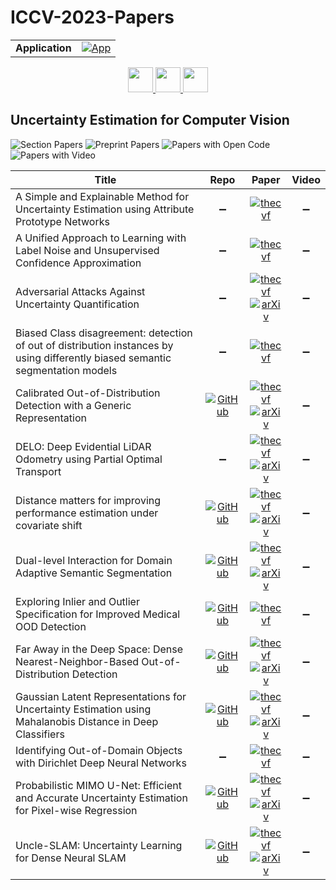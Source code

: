 # ICCV-2023-Papers

<table>
    <tr>
        <td><strong>Application</strong></td>
        <td>
            <a href="https://huggingface.co/spaces/DmitryRyumin/NewEraAI-Papers" style="float:left;">
                <img src="https://img.shields.io/badge/🤗-NewEraAI--Papers-FFD21F.svg" alt="App" />
            </a>
        </td>
    </tr>
</table>

<div align="center">
    <a href="https://github.com/DmitryRyumin/ICCV-2023-Papers/blob/main/sections/w-and-challenges-for-out-of-distribution-generalization-in-cv.md">
        <img src="https://cdn.jsdelivr.net/gh/DmitryRyumin/NewEraAI-Papers@main/images/left.svg" width="40" alt="" />
    </a>
    <a href="https://github.com/DmitryRyumin/ICCV-2023-Papers/">
        <img src="https://cdn.jsdelivr.net/gh/DmitryRyumin/NewEraAI-Papers@main/images/home.svg" width="40" alt="" />
    </a>
    <a href="https://github.com/DmitryRyumin/ICCV-2023-Papers/blob/main/sections/vision-and-language-algorithmic-reasoning-w.md">
        <img src="https://cdn.jsdelivr.net/gh/DmitryRyumin/NewEraAI-Papers@main/images/right.svg" width="40" alt="" />
    </a>
</div>

## Uncertainty Estimation for Computer Vision

![Section Papers](https://img.shields.io/badge/Section%20Papers-14-42BA16) ![Preprint Papers](https://img.shields.io/badge/Preprint%20Papers-9-b31b1b) ![Papers with Open Code](https://img.shields.io/badge/Papers%20with%20Open%20Code-8-1D7FBF) ![Papers with Video](https://img.shields.io/badge/Papers%20with%20Video-0-FF0000)

| **Title** | **Repo** | **Paper** | **Video** |
|-----------|:--------:|:---------:|:---------:|
| A Simple and Explainable Method for Uncertainty Estimation using Attribute Prototype Networks | :heavy_minus_sign: | [![thecvf](https://img.shields.io/badge/pdf-thecvf-7395C5.svg)](https://openaccess.thecvf.com/content/ICCV2023W/UnCV/papers/Zelenka_A_Simple_and_Explainable_Method_for_Uncertainty_Estimation_Using_Attribute_ICCVW_2023_paper.pdf) | :heavy_minus_sign: |
| A Unified Approach to Learning with Label Noise and Unsupervised Confidence Approximation | :heavy_minus_sign: | [![thecvf](https://img.shields.io/badge/pdf-thecvf-7395C5.svg)](https://openaccess.thecvf.com/content/ICCV2023W/UnCV/papers/Rabbani_Unsupervised_Confidence_Approximation_Trustworthy_Learning_from_Noisy_Labelled_Data_ICCVW_2023_paper.pdf) | :heavy_minus_sign: |
| Adversarial Attacks Against Uncertainty Quantification | :heavy_minus_sign: | [![thecvf](https://img.shields.io/badge/pdf-thecvf-7395C5.svg)](https://openaccess.thecvf.com/content/ICCV2023W/UnCV/papers/Ledda_Adversarial_Attacks_Against_Uncertainty_Quantification_ICCVW_2023_paper.pdf) <br /> [![arXiv](https://img.shields.io/badge/arXiv-2309.10586-b31b1b.svg)](https://arxiv.org/abs/2309.10586) | :heavy_minus_sign: |
| Biased Class disagreement: detection of out of distribution instances by using differently biased semantic segmentation models | :heavy_minus_sign: | [![thecvf](https://img.shields.io/badge/pdf-thecvf-7395C5.svg)](https://openaccess.thecvf.com/content/ICCV2023W/UnCV/papers/https://openaccess.thecvf.com/content/ICCV2023W/UnCV/papers/Alcover-Couso_Biased_Class_disagreement_detection_of_out_of_distribution_instances_by_ICCVW_2023_paper.pdf) | :heavy_minus_sign: |
| Calibrated Out-of-Distribution Detection with a Generic Representation | [![GitHub](https://img.shields.io/github/stars/vojirt/GROOD?style=flat)](https://github.com/vojirt/GROOD) | [![thecvf](https://img.shields.io/badge/pdf-thecvf-7395C5.svg)](https://openaccess.thecvf.com/content/ICCV2023W/SG2RL/papers/https://openaccess.thecvf.com/content/ICCV2023W/UnCV/papers/Vojir_Calibrated_Out-of-Distribution_Detection_with_a_Generic_Representation_ICCVW_2023_paper.pdf) <br /> [![arXiv](https://img.shields.io/badge/arXiv-2303.13148-b31b1b.svg)](https://arxiv.org/abs/2303.13148) | :heavy_minus_sign: |
| DELO: Deep Evidential LiDAR Odometry using Partial Optimal Transport | :heavy_minus_sign: | [![thecvf](https://img.shields.io/badge/pdf-thecvf-7395C5.svg)](https://openaccess.thecvf.com/content/ICCV2023W/UnCV/papers/Ali_DELO_Deep_Evidential_LiDAR_Odometry_Using_Partial_Optimal_Transport_ICCVW_2023_paper.pdf) <br /> [![arXiv](https://img.shields.io/badge/arXiv-2308.07153-b31b1b.svg)](https://arxiv.org/abs/2308.07153) | :heavy_minus_sign: |
| Distance matters for improving performance estimation under covariate shift | [![GitHub](https://img.shields.io/github/stars/melanibe/distance_matters_performance_estimation?style=flat)](https://github.com/melanibe/distance_matters_performance_estimation)  | [![thecvf](https://img.shields.io/badge/pdf-thecvf-7395C5.svg)](https://openaccess.thecvf.com/content/ICCV2023W/UnCV/papers/Roschewitz_Distance_Matters_For_Improving_Performance_Estimation_Under_Covariate_Shift_ICCVW_2023_paper.pdf) <br /> [![arXiv](https://img.shields.io/badge/arXiv-2308.07223-b31b1b.svg)](https://arxiv.org/abs/2308.07223) | :heavy_minus_sign: |
| Dual-level Interaction for Domain Adaptive Semantic Segmentation | [![GitHub](https://img.shields.io/github/stars/RainJamesY/DIDA?style=flat)](https://github.com/RainJamesY/DIDA) | [![thecvf](https://img.shields.io/badge/pdf-thecvf-7395C5.svg)](https://openaccess.thecvf.com/content/ICCV2023W/UnCV/papers/Yao_Dual-Level_Interaction_for_Domain_Adaptive_Semantic_Segmentation_ICCVW_2023_paper.pdf) <br /> [![arXiv](https://img.shields.io/badge/arXiv-2307.07972-b31b1b.svg)](https://arxiv.org/abs/2307.07972) | :heavy_minus_sign: |
| Exploring Inlier and Outlier Specification for Improved Medical OOD Detection | [![GitHub](https://img.shields.io/github/stars/LLNL/OODmedic?style=flat)](https://github.com/LLNL/OODmedic) | [![thecvf](https://img.shields.io/badge/pdf-thecvf-7395C5.svg)](https://openaccess.thecvf.com/content/ICCV2023W/UnCV/papers/Narayanaswamy_Exploring_Inlier_and_Outlier_Specification_for_Improved_Medical_OOD_Detection_ICCVW_2023_paper.pdf) | :heavy_minus_sign: |
| Far Away in the Deep Space: Dense Nearest-Neighbor-Based Out-of-Distribution Detection | [![GitHub](https://img.shields.io/github/stars/silviogalesso/dense-ood-knns?style=flat)](https://github.com/silviogalesso/dense-ood-knns) | [![thecvf](https://img.shields.io/badge/pdf-thecvf-7395C5.svg)](https://openaccess.thecvf.com/content/ICCV2023W/UnCV/papers/Galesso_Far_Away_in_the_Deep_Space_Dense_Nearest-Neighbor-Based_Out-of-Distribution_Detection_ICCVW_2023_paper.pdf) <br /> [![arXiv](https://img.shields.io/badge/arXiv-2211.06660-b31b1b.svg)](https://arxiv.org/abs/2211.06660) | :heavy_minus_sign: |
| Gaussian Latent Representations for Uncertainty Estimation using Mahalanobis Distance in Deep Classifiers | [![GitHub](https://img.shields.io/github/stars/vaishwarya96/MAPLE-uncertainty-estimation?style=flat)](https://github.com/vaishwarya96/MAPLE-uncertainty-estimation) | [![thecvf](https://img.shields.io/badge/pdf-thecvf-7395C5.svg)](https://openaccess.thecvf.com/content/ICCV2023W/UnCV/papers/Venkataramanan_Gaussian_Latent_Representations_for_Uncertainty_Estimation_Using_Mahalanobis_Distance_in_ICCVW_2023_paper.pdf) <br /> [![arXiv](https://img.shields.io/badge/arXiv-2305.13849-b31b1b.svg)](https://arxiv.org/abs/2305.13849) | :heavy_minus_sign: |
| Identifying Out-of-Domain Objects with Dirichlet Deep Neural Networks | :heavy_minus_sign: | [![thecvf](https://img.shields.io/badge/pdf-thecvf-7395C5.svg)](https://openaccess.thecvf.com/content/ICCV2023W/UnCV/papers/Hammam_Identifying_Out-of-Domain_Objects_with_Dirichlet_Deep_Neural_Networks_ICCVW_2023_paper.pdf) | :heavy_minus_sign: |
| Probabilistic MIMO U-Net: Efficient and Accurate Uncertainty Estimation for Pixel-wise Regression | [![GitHub](https://img.shields.io/github/stars/antonbaumann/MIMO-Unet?style=flat)](https://github.com/antonbaumann/MIMO-Unet) | [![thecvf](https://img.shields.io/badge/pdf-thecvf-7395C5.svg)](https://openaccess.thecvf.com/content/ICCV2023W/UnCV/papers/Baumann_Probabilistic_MIMO_U-Net_Efficient_and_Accurate_Uncertainty_Estimation_for_Pixel-Wise_ICCVW_2023_paper.pdf) <br /> [![arXiv](https://img.shields.io/badge/arXiv-2308.07477-b31b1b.svg)](https://arxiv.org/abs/2308.07477) | :heavy_minus_sign: |
| Uncle-SLAM: Uncertainty Learning for Dense Neural SLAM | [![GitHub](https://img.shields.io/github/stars/kev-in-ta/UncLe-SLAM?style=flat)](https://github.com/kev-in-ta/UncLe-SLAM) | [![thecvf](https://img.shields.io/badge/pdf-thecvf-7395C5.svg)](https://openaccess.thecvf.com/content/ICCV2023W/UnCV/papers/Sandstrom_UncLe-SLAM_Uncertainty_Learning_for_Dense_Neural_SLAM_ICCVW_2023_paper.pdf) <br /> [![arXiv](https://img.shields.io/badge/arXiv-2306.11048-b31b1b.svg)](https://arxiv.org/abs/2306.11048) | :heavy_minus_sign: |
